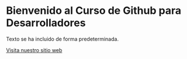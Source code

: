 # Bienvenido al Curso de Github para Desarrolladores

Texto se ha incluido de forma predeterminada.

[Visita nuestro sitio web](http://www.gruposcanner.com)
